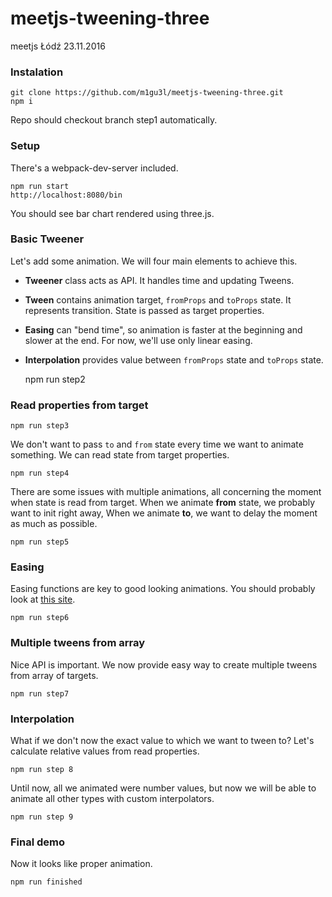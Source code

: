 # meetjs-tweening-three
meetjs Łódź 23.11.2016

### Instalation
    git clone https://github.com/m1gu3l/meetjs-tweening-three.git
    npm i
    
Repo should checkout branch step1 automatically.

### Setup

There's a webpack-dev-server included.

    npm run start
    http://localhost:8080/bin

You should see bar chart rendered using three.js.
    
### Basic Tweener

Let's add some animation. We will four main elements to achieve this.
 - **Tweener** class acts as API. It handles time and updating Tweens.
 - **Tween** contains animation target, `fromProps` and `toProps` state. It represents transition. State is passed as target properties.
 - **Easing** can "bend time", so animation is faster at the beginning and slower at the end. For now, we'll use only linear easing.
 - **Interpolation** provides value between `fromProps` state and `toProps` state.
 

    npm run step2
    
### Read properties from target

    npm run step3
    
We don't want to pass `to` and `from` state every time we want to animate something. We can read state from target properties.
    
    npm run step4
    
There are some issues with multiple animations, all concerning the moment when state is read from target.
When we animate **from** state, we probably want to init right away, When we animate **to**, we want to delay the moment as much as possible.
    
    npm run step5

### Easing

Easing functions are key to good looking animations. You should probably look at [this site](http://easings.net/).

    npm run step6
    
    
### Multiple tweens from array

Nice API is important. We now provide easy way to create multiple tweens from array of targets.

    npm run step7
    

### Interpolation

What if we don't now the exact value to which we want to tween to? Let's calculate relative values from read properties.


    npm run step 8

Until now, all we animated were number values, but now we will be able to animate all other types with custom interpolators.

    npm run step 9
    
### Final demo

Now it looks like proper animation.

    npm run finished